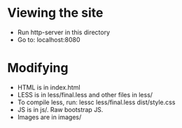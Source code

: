 # Viewing the site

- Run http-server in this directory
- Go to: localhost:8080

# Modifying

- HTML is in index.html
- LESS is in less/final.less and other files in less/
- To compile less, run: lessc less/final.less dist/style.css
- JS is in js/. Raw bootstrap JS.
- Images are in images/
